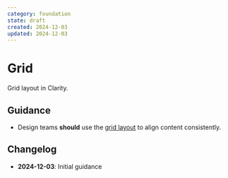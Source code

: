 ```yaml
---
category: foundation
state: draft
created: 2024-12-03
updated: 2024-12-03
---
```


# Grid

Grid layout in Clarity.

## Guidance

- Design teams **should** use the [grid layout](https://clarity.design/documentation/grid) to align content consistently.

## Changelog

- **2024-12-03**: Initial guidance
